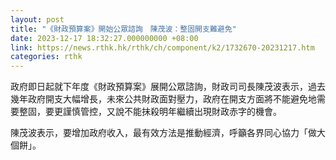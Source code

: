 ```yaml
---
layout: post
title: "《財政預算案》開始公眾諮詢　陳茂波：整固開支難避免"
date: 2023-12-17 18:32:27.000000000 +08:00
link: https://news.rthk.hk/rthk/ch/component/k2/1732670-20231217.htm
categories: rthk
---
```


政府即日起就下年度《財政預算案》展開公眾諮詢，財政司司長陳茂波表示，過去幾年政府開支大幅增長，未來公共財政面對壓力，政府在開支方面將不能避免地需要整固，要更謹慎管控，又說不能抹殺明年繼續出現財政赤字的機會。

陳茂波表示，要增加政府收入，最有效方法是推動經濟，呼籲各界同心協力「做大個餅」。

